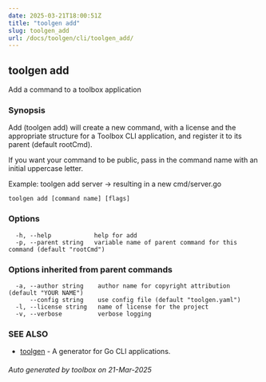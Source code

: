 ```yaml
---
date: 2025-03-21T18:00:51Z
title: "toolgen add"
slug: toolgen_add
url: /docs/toolgen/cli/toolgen_add/
---
```

## toolgen add

Add a command to a toolbox application

### Synopsis

Add (toolgen add) will create a new command, with a license and
the appropriate structure for a Toolbox CLI application,
and register it to its parent (default rootCmd).

If you want your command to be public, pass in the command name
with an initial uppercase letter.

Example: toolgen add server -> resulting in a new cmd/server.go

```
toolgen add [command name] [flags]
```

### Options

```
  -h, --help            help for add
  -p, --parent string   variable name of parent command for this command (default "rootCmd")
```

### Options inherited from parent commands

```
  -a, --author string    author name for copyright attribution (default "YOUR NAME")
      --config string    use config file (default "toolgen.yaml")
  -l, --license string   name of license for the project
  -v, --verbose          verbose logging
```

### SEE ALSO

* [toolgen](/toolbox/docs/toolgen/cli/toolgen/)	 - A generator for Go CLI applications.

###### Auto generated by toolbox on 21-Mar-2025
